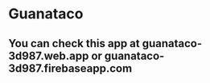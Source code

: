 # Guanataco

## You can check this app at guanataco-3d987.web.app or guanataco-3d987.firebaseapp.com


